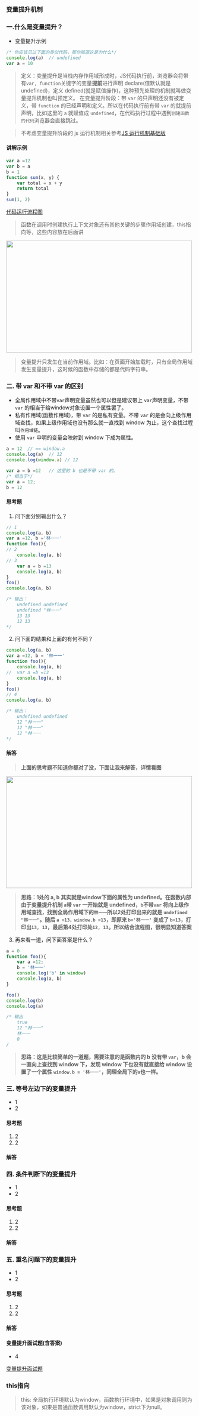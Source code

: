 ### 变量提升机制
### 一.什么是变量提升？
* 变量提升示例
``` js  
/* 你应该见过下面的类似代码，那你知道这是为什么*/
console.log(a)  // undefined
var a = 10
``` 
> 定义：变量提升是当栈内存作用域形成时，JS代码执行前，浏览器会将带有`var, function`关键字的变量**提前**进行声明 declare(值默认就是 undefined)，定义 defined(就是赋值操作)，这种预先处理的机制就叫做变量提升机制也叫预定义。
在变量提升阶段：带 `var` 的只声明还没有被定义，带 `function` 的已经声明和定义。所以在代码执行前有带 `var` 的就提前声明，比如这里的 `a` 就赋值成 `undefined`，在代码执行过程中遇到`创建函数的代码`浏览器会直接跳过。
 
> 不考虑变量提升阶段的 js 运行机制相关参考[JS 运行机制基础版](https://juejin.cn/post/6926729456790798343)
#### 讲解示例
``` js
var a =12
var b = a
b = 1
function sum(x, y) {
    var total = x + y
    return total
}
sum(1, 2)
```
[代码运行流程图](./img/JS代码变量提升流程图.jpg)
> 函数在调用时创建执行上下文对象还有其他关键的步骤作用域创建，this指向等，这些内容放在后面讲

<img src="https://github.com/lurenacm/againJS/blob/main/js/JS%E4%B8%89%E5%BA%A7%E5%A4%A7%E5%B1%B1%E7%B3%BB%E5%88%97/2%E4%BD%9C%E7%94%A8%E5%9F%9F%E5%92%8C%E9%97%AD%E5%8C%85/img/JS%E4%BB%A3%E7%A0%81%E5%8F%98%E9%87%8F%E6%8F%90%E5%8D%87%E6%B5%81%E7%A8%8B%E5%9B%BE.jpg" width="500px" height="300px">

> 变量提升只发生在当前作用域。比如：在页面开始加载时，只有全局作用域发生变量提升，这时候的函数中存储的都是代码字符串。
 
### 二. 带 var 和不带 var 的区别
* 全局作用域中不带`var`声明变量虽然也可以但是建议带上 `var`声明变量，不带 `var` 的相当于给window对象设置一个属性罢了。
* 私有作用域(函数作用域)，带 `var` 的是私有变量。不带 `var` 的是会向上级作用域查找，如果上级作用域也没有那么就一直找到 window 为止，这个查找过程叫`作用域链`。
* 使用 `var` 申明的变量会映射到 window 下成为属性。
``` js
a = 12  // == window.a
console.log(a)  // 12
console.log(window.a) // 12

var a = b =12   // 这里的 b 也是不带 var 的。
/* 相当于*/
var a = 12;
b = 12
```
#### 思考题
1. 问下面分别输出什么？
``` js
// 1
console.log(a, b)
var a =12, b ='林一一'
function foo(){
// 2
    console.log(a, b)
// 3
    var a = b =13
    console.log(a, b)
}
foo()
console.log(a, b)

/* 输出：
    undefined undefined
    undefined "林一一"
    13 13
    12 13
*/
```
2. 问下面的结果和上面的有何不同？
``` js
console.log(a, b)
var a =12, b = '林一一'
function foo(){
    console.log(a, b)
//  var a =b =13
    console.log(a, b)
}
foo()
// 4
console.log(a, b)

/* 输出：
    undefined undefined
    12 "林一一"
    12 "林一一"
    12 "林一一
*/
``` 
#### 解答
> __上面的思考题不知道你都对了没，下面让我来解答，详情看图__
[](./img/sikaotisc.jpg)

<img src="" width="500px" height="300px">

> __思路：1处的 a, b 其实就是window下面的属性为 undefined。在函数内部由于变量提升机制 `a`带 `var` 一开始就是 undefined，`b`不带`var` 将向上级作用域查找，找到全局作用域下的`林一一`所以2处打印出来的就是 `undefined "林一一"`。随后 `a =13，window.b =13`，即原来 `b='林一一'` 变成了 `b=13`，打印出`13, 13`，最后第4处打印处`12, 13`。所以结合流程图，很明显知道答案__

3. 再来看一道，问下面答案是什么？
``` js
a = 0
function foo(){
    var a =12;
    b = '林一一'
    console.log('b' in window)
    console.log(a, b)
}

foo()
console.log(b)
console.log(a)

/* 输出
    true
    12 "林一一"
    林一一
    0
/
```
> __思路：这是比较简单的一道题，需要注意的是函数内的 b 没有带 `var`，b 会一直向上查找到 window 下，发现 window 下也没有就直接给 window 设置了一个属性 `window.b = '林一一'`，同理全局下的`a`也一样。__

### 三. 等号左边下的变量提升
* 1
* 2

#### 思考题
1. 2
2. 2


#### 解答
>


### 四. 条件判断下的变量提升
* 1
* 2

#### 思考题
1. 2
2. 2


#### 解答
>


### 五. 重名问题下的变量提升
* 1
* 2

#### 思考题
1. 2
2. 2


#### 解答
>


#### 变量提升面试题(含答案)
* 4

[变量提升面试题](http://www.srcmini.com/939.html)

### this指向
> this: 全局执行环境默认为window，函数执行环境中，如果是对象调用则为该对象，如果是普通函数调用默认为window，strict下为null。